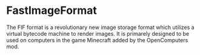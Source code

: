 # FastImageFormat
The FIF format is a revolutionary new image storage format which utilizes a virtual bytecode machine to render images. It is primarely designed to be used on computers in the game Minecraft added by the OpenComputers mod.
